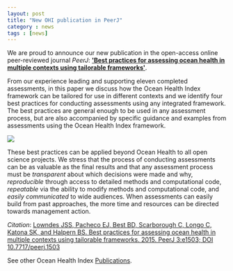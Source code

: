 ```yaml
---
layout: post
title: "New OHI publication in PeerJ"
category : news
tags : [news]
---
```


We are proud to announce our new publication in the open-access online peer-reviewed journal *PeerJ*: <a href="https://peerj.com/articles/1503/" target="_blank"><strong>'Best practices for assessing ocean health in multiple contexts using tailorable frameworks'</strong></a>.  

From our experience leading and supporting eleven completed assessments, in this paper we discuss how the Ocean Health Index framework can be tailored for use in different contexts and we identify four best practices for conducting assessments using any integrated framework. The best practices are general enough to be used in any assessment process, but are also accompanied by specific guidance and examples from assessments using the Ocean Health Index framework.

![](https://docs.google.com/drawings/d/1dUFAOVa2JfbKHyaq98yDYdtcDuEPyr10uNB_auz_Pdc/pub?h=500)

These best practices can be applied beyond Ocean Health to all open science projects. We stress that the process of conducting assessments can be as valuable as the final results and that any assessment process must be *transparent* about which decisions were made and why, *reproducible* through access to detailed methods and computational code, *repeatable* via the ability to modify methods and computational code, and *easily communicated* to wide audiences. When assessments can easily build from past approaches, the more time and resources can be directed towards management action.

*Citation*: <a href="https://peerj.com/articles/1503/" target="_blank">Lowndes JSS, Pacheco EJ, Best BD, Scarborough C, Longo C, Katona SK, and Halpern BS. Best practices for assessing ocean health in multiple contexts using tailorable frameworks. 2015. PeerJ 3:e1503; DOI 10.7717/peerj.1503</a>

See other Ocean Health Index [Publications](/resources/publications/index.md). 
